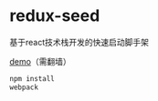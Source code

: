 # redux-seed
基于react技术栈开发的快速启动脚手架

[demo](https://zhaomiing.github.io/redux-seed/)（需翻墙）


```bash
npm install
webpack
```
